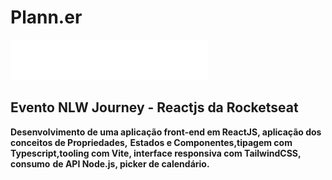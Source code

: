 <h1>Plann.er</h1>
 
![Logo](https://github.com/fernando2k96/plann.er/blob/main/public/logo.svg)

<h2>Evento NLW Journey - Reactjs da Rocketseat</h2>


**Desenvolvimento de uma aplicação front-end em ReactJS, aplicação dos conceitos de Propriedades,**
**Estados e Componentes,tipagem com Typescript,tooling com Vite, interface responsiva com TailwindCSS, consumo**
**de API Node.js, picker de calendário.**